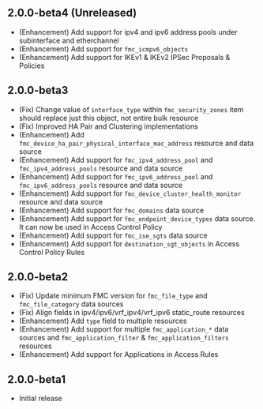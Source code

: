 ## 2.0.0-beta4 (Unreleased)

- (Enhancement) Add support for ipv4 and ipv6 address pools under subinterface and etherchannel
- (Enhancement) Add support for `fmc_icmpv6_objects`
- (Enhancement) Add support for IKEv1 & IKEv2 IPSec Proposals & Policies

## 2.0.0-beta3

- (Fix) Change value of `interface_type` within `fmc_security_zones` item should replace just this object, not entire bulk resource
- (Fix) Improved HA Pair and Clustering implementations
- (Enhancement) Add `fmc_device_ha_pair_physical_interface_mac_address` resource and data source
- (Enhancement) Add support for `fmc_ipv4_address_pool` and `fmc_ipv4_address_pools` resource and data source
- (Enhancement) Add support for `fmc_ipv6_address_pool` and `fmc_ipv6_address_pools` resource and data source
- (Enhancement) Add support for `fmc_device_cluster_health_monitor` resource and data source
- (Enhancement) Add support for `fmc_domains` data source
- (Enhancement) Add support for `fmc_endpoint_device_types` data source. It can now be used in Access Control Policy
- (Enhancement) Add support for `fmc_ise_sgts` data source
- (Enhancement) Add support for `destination_sgt_objects` in Access Control Policy Rules

## 2.0.0-beta2

- (Fix) Update minimum FMC version for `fmc_file_type` and `fmc_file_category` data sources
- (Fix) Align fields in ipv4/ipv6/vrf_ipv4/vrf_ipv6 static_route resources
- (Enhancement) Add `type` field to multiple resources
- (Enhancement) Add support for multiple `fmc_application_*` data sources and `fmc_application_filter` & `fmc_application_filters` resources
- (Enhancement) Add support for Applications in Access Rules

## 2.0.0-beta1

- Initial release
